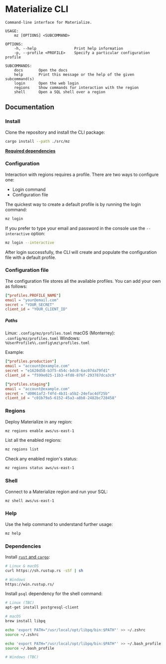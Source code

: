 # Materialize CLI

```shell
Command-line interface for Materialize.

USAGE:
    mz [OPTIONS] <SUBCOMMAND>

OPTIONS:
    -h, --help                 Print help information
    -p, --profile <PROFILE>    Specify a particular configuration profile

SUBCOMMANDS:
    docs       Open the docs
    help       Print this message or the help of the given subcommand(s)
    login      Open the web login
    regions    Show commands for interaction with the region
    shell      Open a SQL shell over a region
```

## Documentation

### Install

Clone the repository and install the CLI package:

```bash
cargo install --path ./src/mz
```

**[Required dependencies](#Dependencies)**

### Configuration

Interaction with regions requires a profile. There are two ways to configure one:

- Login command
- Configuration file

The quickest way to create a default profile is by running the login command:

```bash
mz login
```

If you prefer to type your email and password in the console use the `--interactive` option:

```bash
mz login --interactive
```

After login successfully, the CLI will create and populate the configuration file with a default profile.

### Configuration file

The configuration file stores all the available profiles. You can add your own as follows:

```TOML
["profiles.PROFILE_NAME"]
email = "your@email.com"
secret = "YOUR_SECRET"
client_id = "YOUR_CLIENT_ID"
```

##### Paths
Linux: `.config/mz/profiles.toml`
macOS (Monterrey): `.config/mz/profiles.toml`
Windows: `%UserProfile%\.config\mz\profiles.toml`

Example:
```TOML
["profiles.production"]
email = "account@example.com"
secret = "e1620d58-b3f5-454c-bdc8-6ac07da79fd1"
client_id = "f599e025-11b3-4fd8-876f-293787dca3c9"

["profiles.staging"]
email = "account@example.com"
secret = "d0061af2-f4fd-4b31-a5b2-24efac4df25b"
client_id = "c01b79a5-6152-45a3-a8b8-2482bc728458"
```

### Regions

Deploy Materialize in any region:

```bash
mz regions enable aws/us-east-1
```

List all the enabled regions:

```bash
mz regions list
```

Check any enabled region's status:

```bash
mz regions status aws/us-east-1
```

### Shell

Connect to a Materialize region and run your SQL:

```bash
mz shell aws/us-east-1
```

### Help

Use the help command to understand further usage:

```bash
mz help
```

### Dependencies

Install [`rust` and `cargo`](https://doc.rust-lang.org/cargo/getting-started/installation.html):

```bash
# Linux & macOS
curl https://sh.rustup.rs -sSf | sh

# Windows
https://win.rustup.rs/
```

Install `psql` dependency for the shell command:

```bash
# Linux (TBC)
apt-get install postgresql-client

# macOS
brew install libpq

echo 'export PATH="/usr/local/opt/libpq/bin:$PATH"' >> ~/.zshrc
source ~/.zshrc

echo 'export PATH="/usr/local/opt/libpq/bin:$PATH"' >> ~/.bash_profile
source ~/.bash_profile

# Windows (TBC)
```
